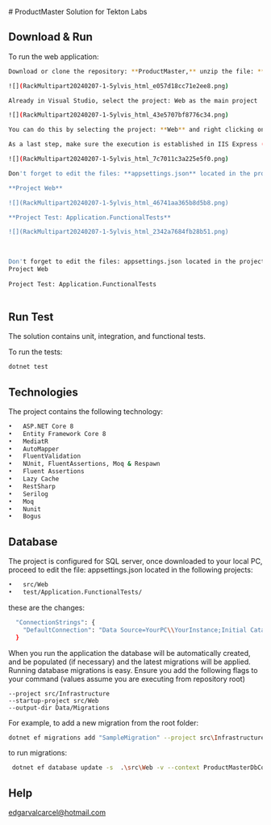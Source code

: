 ﻿﻿# ProductMaster Solution for Tekton Labs
## Download & Run
To run the web application:

```bash
Download or clone the repository: **ProductMaster,** unzip the file: **ProductMaster-master.zip** to the folder you want.once unzipped. Proceed to select the ProductMaster.sln file to be opened with Visual Studio 2022

![](RackMultipart20240207-1-5ylvis_html_e057d18cc71e2ee8.png)

Already in Visual Studio, select the project: Web as the main project

![](RackMultipart20240207-1-5ylvis_html_43e5707bf8776c34.png)

You can do this by selecting the project: **Web** and right clicking on it and on the pop-up menu select the option **Set as startup project**

As a last step, make sure the execution is established in IIS Express (just for this test) and that the **web** project is established.

![](RackMultipart20240207-1-5ylvis_html_7c7011c3a225e5f0.png)

Don't forget to edit the files: **appsettings.json** located in the projects:

**Project Web**

![](RackMultipart20240207-1-5ylvis_html_46741aa365b8d5b8.png)

**Project Test: Application.FunctionalTests**

![](RackMultipart20240207-1-5ylvis_html_2342a7684fb28b51.png)
 

 
Don't forget to edit the files: appsettings.json located in the projects:
Project Web
 
Project Test: Application.FunctionalTests
 

```

## Run Test

The solution contains unit, integration, and functional tests.

To run the tests:
```bash
dotnet test
```

## Technologies

The project contains the following technology:
```bash
•	ASP.NET Core 8
•	Entity Framework Core 8
•	MediatR
•	AutoMapper
•	FluentValidation
•	NUnit, FluentAssertions, Moq & Respawn
•	Fluent Assertions
•	Lazy Cache
•	RestSharp
•	Serilog
•	Moq
•	Nunit
•	Bogus
 ```
## Database
The project is configured for SQL server, once downloaded to your local PC, proceed to edit the file: appsettings.json located in the following projects:
```bash
•	src/Web
•	test/Application.FunctionalTests/
 ```
these are the changes:
```bash
  "ConnectionStrings": {
    "DefaultConnection": "Data Source=YourPC\\YourInstance;Initial Catalog=ProductMasterDb;User ID=YourUser;Password=YourPassword;MultipleActiveResultSets=True;Connect Timeout=100;Encrypt=False;"
  }
 ```
  
When you run the application the database will be automatically created, and be populated (if necessary) and the latest migrations will be applied.
Running database migrations is easy. Ensure you add the following flags to your command (values assume you are executing from repository root)
 ```
--project src/Infrastructure
--startup-project src/Web
--output-dir Data/Migrations
 ```
For example, to add a new migration from the root folder:
```bash
dotnet ef migrations add "SampleMigration" --project src\Infrastructure --startup-project src\Web --output-dir Data\Migrations
 ```
to run migrations: 
```bash
 dotnet ef database update -s  .\src\Web -v --context ProductMasterDbContext --project .\src\Infrastructure
 ```
## Help
edgarvalcarcel@hotmail.com
